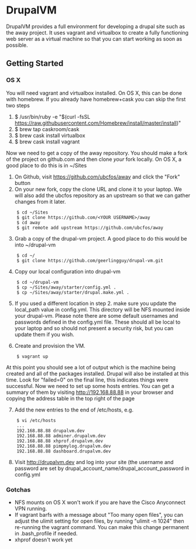 # DrupalVM

DrupalVM provides a full environment for developing a drupal site such as the
away project. It uses vagrant and virtualbox to create a fully functioning web
server as a virtual machine so that you can start working as soon as possible.

## Getting Started

### OS X
You will need vagrant and virtualbox installed. On OS X, this can be done with
homebrew. If you already have homebrew+cask you can skip the first two steps

  1. $ /usr/bin/ruby -e "$(curl -fsSL https://raw.githubusercontent.com/Homebrew/install/master/install)"
  2. $ brew tap caskroom/cask
  3. $ brew cask install virtualbox
  4. $ brew cask install vagrant

Now we need to get a copy of the away repository. You should make a fork of the
project on github.com and then clone *your* fork locally. On OS X, a good place
to do this is in ~/Sites

  1. On Github, visit https://github.com/ubcfos/away and click the "Fork" button
  2. On your new fork, copy the clone URL and clone it to your laptop. We will
     also add the ubcfos repository as an upstream so that we can gather
     changes from it later.
```   
    $ cd ~/Sites
    $ git clone https://github.com/<YOUR USERNAME>/away
    $ cd away
    $ git remote add upstream https://github.com/ubcfos/away
```
  3. Grab a copy of the drupal-vm project. A good place to do this would be into
     ~/drupal-vm
```
    $ cd ~/
    $ git clone https://github.com/geerlingguy/drupal-vm.git
```
  4. Copy our local configuration into drupal-vm
```
    $ cd ~/drupal-vm
    $ cp ~/Sites/away/starter/config.yml .
    $ cp ~/Sites/away/starter/drupal.make.yml .
```
  5. If you used a different location in step 2. make sure you update the
     local_path value in config.yml. This directory will be NFS mounted inside
     your drupal-vm. Please note there are some default usernames and passwords
     defined in the config.yml file. These should all be local to your laptop
     and so should not present a security risk, but you can update them if you
     wish.

  6. Create and provision the VM.
```
    $ vagrant up
```
At this point you should see a lot of output which is the machine being created
and all of the packages installed. Drupal will also be installed at this time.
Look for "failed=0" on the final line, this indicates things were successful.
Now we need to set up some hosts entries. You can get a summary of them by
visiting http://192.168.88.88 in your browser and copying the address table in
the top right of the page

  7. Add the new entries to the end of /etc/hosts, e.g.
```
    $ vi /etc/hosts
    ...
    192.168.88.88 drupalvm.dev
    192.168.88.88 adminer.drupalvm.dev
    192.168.88.88 xhprof.drupalvm.dev
    192.168.88.88 pimpmylog.drupalvm.dev
    192.168.88.88 dashboard.drupalvm.dev
```

  8. Visit http://drupalvm.dev and log into your site (the username and password
     are set by drupal_account_name/drupal_account_password in config.yml

### Gotchas
  * NFS mounts on OS X won't work if you are have the Cisco Anyconnect VPN
  running.
  * If vagrant barfs with a message about "Too many open files", you can adjust
  the ulimit setting for open files, by running "ulimit -n 1024" then re-running
  the vagrant command. You can make this change permanent in .bash_profile if
  needed.
  * xhprof doesn't work yet

